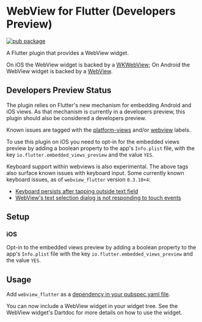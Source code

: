 # WebView for Flutter (Developers Preview)

[![pub package](https://img.shields.io/pub/v/webview_flutter.svg)](https://pub.dartlang.org/packages/flutter_webview_mod)

A Flutter plugin that provides a WebView widget.

On iOS the WebView widget is backed by a [WKWebView](https://developer.apple.com/documentation/webkit/wkwebview);
On Android the WebView widget is backed by a [WebView](https://developer.android.com/reference/android/webkit/WebView).

## Developers Preview Status

The plugin relies on Flutter's new mechanism for embedding Android and iOS views.
As that mechanism is currently in a developers preview, this plugin should also be
considered a developers preview.

Known issues are tagged with the [platform-views](https://github.com/flutter/flutter/labels/a%3A%20platform-views) and/or [webview](https://github.com/flutter/flutter/labels/p%3A%20webview) labels.

To use this plugin on iOS you need to opt-in for the embedded views preview by
adding a boolean property to the app's `Info.plist` file, with the key `io.flutter.embedded_views_preview`
and the value `YES`.

Keyboard support within webviews is also experimental. The above tags also
surface known issues with keyboard input. Some currently known keyboard issues,
as of `webview_flutter` version `0.3.10+4`:

- [Keyboard persists after tapping outside text
  field](https://github.com/flutter/flutter/issues/36478)
- [WebView's text selection dialog is not responding to touch
  events](https://github.com/flutter/flutter/issues/24585)

## Setup

### iOS

Opt-in to the embedded views preview by adding a boolean property to the app's `Info.plist` file
with the key `io.flutter.embedded_views_preview` and the value `YES`.

## Usage

Add `webview_flutter` as a [dependency in your pubspec.yaml file](https://flutter.io/platform-plugins/).

You can now include a WebView widget in your widget tree.
See the WebView widget's Dartdoc for more details on how to use the widget.
